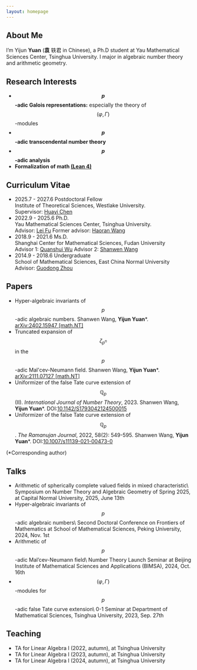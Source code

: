 ```yaml
---
layout: homepage
---
```


## About Me
I’m Yijun **Yuan** (**袁** 轶君 in Chinese), a Ph.D student at Yau Mathematical Sciences Center, Tsinghua University. I major in algebraic number theory and arithmetic geometry.

## Research Interests
- **$$p$$-adic Galois representations:** especially the theory of $$(\varphi,\Gamma)$$-modules
- **$$p$$-adic transcendental number theory**
- **$$p$$-adic analysis**
- **Formalization of math [(Lean 4)](https://lean-lang.org/)**

## Curriculum Vitae
- 2025.7 - 2027.6 Postdoctoral Fellow\
Institute of Theoretical Sciences, Westlake University.\
Supervisor: [Huayi Chen](https://chenhuayi.lab.westlake.edu.cn/)
- 2022.9 - 2025.6 Ph.D.\
Yau Mathematical Sciences Center, Tsinghua University.\
Advisor: [Lei Fu](https://ymsc.tsinghua.edu.cn/en/info/1031/1888.htm)
Former advisor: [Haoran Wang](https://www.mathgenealogy.org/id.php?id=177851)
- 2018.9 - 2021.6 Ms.D.\
Shanghai Center for Mathematical Sciences, Fudan University\
Advisor 1: [Quanshui Wu](https://scms.fudan.edu.cn/info/2459/2712.htm)
Advisor 2: [Shanwen Wang](http://math.ruc.edu.cn/ywb/Faculty/Inserviceteacher/AssociateProfessor/58479b66a01640068876c2262b6e3c9c.htm)
- 2014.9 - 2018.6 Undergraduate\
School of Mathematical Sciences, East China Normal University\
Advisor: [Guodong Zhou](https://math.ecnu.edu.cn/~gdzhou/intro.html)

## Papers
- Hyper-algebraic invariants of $$p$$-adic algebraic numbers. Shanwen Wang, **Yijun Yuan***. [arXiv:2402.15947 [math.NT]](https://arxiv.org/abs/2402.15947)
- Truncated expansion of $$\zeta_{p^n}$$ in the $$p$$-adic Mal'cev-Neumann field. Shanwen Wang, **Yijun Yuan***. [arXiv:2111.07127 [math.NT]](https://arxiv.org/abs/2111.07127)
- Uniformizer of the false Tate curve extension of $$\mathbb{Q}_p$$ (II). *International Journal of Number Theory*, 2023. Shanwen Wang, **Yijun Yuan***. DOI:[10.1142/S1793042124500015](https://doi.org/10.1142/S1793042124500015)
- Uniformizer of the false Tate curve extension of $$\mathbb{Q}_p$$. *The Ramanujan Journal*, 2022, 58(2): 549-595. Shanwen Wang, **Yijun Yuan***. DOI:[10.1007/s11139-021-00473-0](https://doi.org/10.1007/s11139-021-00473-0)

(*Corresponding author)

## Talks
- Arithmetic of spherically complete valued fields in mixed characteristic\\
Symposium on Number Theory and Algebraic Geometry of Spring 2025, at Capital Normal University, 2025, June 13th
- Hyper-algebraic invariants of $$p$$-adic algebraic numbers\\
Second Doctoral Conference on Frontiers of Mathematics at School of Mathematical Sciences, Peking University, 2024, Nov. 1st
- Arithmetic of $$p$$-adic Mal’cev-Neumann field\\
Number Theory Launch Seminar at Beijing Institute of Mathematical Sciences and Applications (BIMSA), 2024, Oct. 16th
- $$(\varphi, \Gamma)$$-modules for $$p$$-adic false Tate curve extension\\
0-1 Seminar at Department of Mathematical Sciences, Tsinghua University, 2023, Sep. 27th

## Teaching
- TA for Linear Algebra I (2022, autumn), at Tsinghua University
- TA for Linear Algebra I (2023, autumn), at Tsinghua University
- TA for Linear Algebra I (2024, autumn), at Tsinghua University
